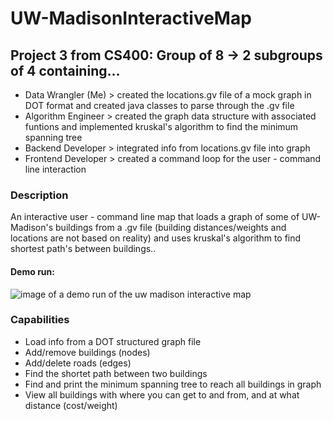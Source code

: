 # UW-MadisonInteractiveMap


## Project 3 from CS400: Group of 8 -> 2 subgroups of 4 containing...
* Data Wrangler (Me) > created the locations.gv file of a mock graph in DOT format and created java classes to parse through the .gv file
* Algorithm Engineer > created the graph data structure with associated funtions and implemented kruskal's algorithm to find the minimum spanning tree
* Backend Developer > integrated info from locations.gv file into graph
* Frontend Developer > created a command loop for the user - command line interaction


### Description
An interactive user - command line map that loads a graph of some of UW-Madison's buildings from a .gv file (building distances/weights and locations are not based on reality) and uses kruskal's algorithm to find
                    shortest path's between buildings.. 

#### Demo run:
![image of a demo run of the uw madison interactive map](https://github.com/fati-m/UW-MadisonInteractiveMap/blob/70416404ed934d9a3a98f493694cc080840cbc7e/demo-run-p3.png)


### Capabilities
* Load info from a DOT structured graph file
* Add/remove buildings (nodes)
* Add/delete roads (edges)
* Find the shortet path between two buildings
* Find and print the minimum spanning tree to reach all buildings in graph
* View all buildings with where you can get to and from, and at what distance (cost/weight)
